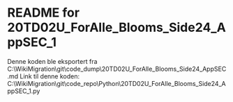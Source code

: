 # README for 20TD02U_ForAlle_Blooms_Side24_AppSEC_1
Denne koden ble eksportert fra C:\WikiMigration\git\code_dump\20TD02U_ForAlle_Blooms_Side24_AppSEC.md
Link til denne koden: C:\WikiMigration\git\code_repo\Python\20TD02U_ForAlle_Blooms_Side24_AppSEC_1.py
